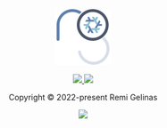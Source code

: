 <div align="center">
    <img src=".github/assets/logo.svg" width="100px" height="100px"/>
    <p>

<a href="https://github.com/remi-gelinas/nix/actions/workflows/check.yaml">
    <img src="https://img.shields.io/github/actions/workflow/status/remi-gelinas/nix/check.yaml?color=%23ECEFF4&event=push&label=Check&logo=githubactions&logoColor=eceff4&style=flat-square&colorA=4c566a&colorB=88c0d0" />
</a>
<a href="https://github.com/remi-gelinas/nix/actions/workflows/build_darwin.yaml">
<img src="https://img.shields.io/github/actions/workflow/status/remi-gelinas/nix/build_darwin.yaml?color=%23ECEFF4&event=push&label=Build&logo=githubactions&logoColor=eceff4&style=flat-square&colorA=4c566a&colorB=88c0d0" />
</a>
</div>

<div align="center">

Copyright &copy; 2022-present Remi Gelinas

<a href="https://github.com/remi-gelinas/nix/blob/trunk/LICENSE">
<img src="https://img.shields.io/github/license/remi-gelinas/nix?color=%23ECEFF4&label=License&logoColor=88C0D0&style=flat-square&colorA=4c566a&colorB=88c0d0" />
</a>
</div>